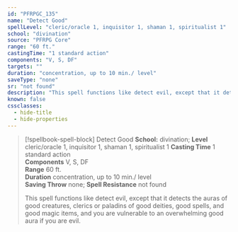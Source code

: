 ```yaml
---
id: "PFRPGC_135"
name: "Detect Good"
spellLevel: "cleric/oracle 1, inquisitor 1, shaman 1, spiritualist 1"
school: "divination"
source: "PFRPG Core"
range: "60 ft."
castingTime: "1 standard action"
components: "V, S, DF"
targets: ""
duration: "concentration, up to 10 min./ level"
saveType: "none"
sr: "not found"
description: "This spell functions like detect evil, except that it detects the auras of good creatures, clerics or paladins of good deities, good spells, and good magic items, and you are vulnerable to an overwhelming good aura if you are evil."
known: false
cssclasses:
  - hide-title
  - hide-properties
---
```


> [!spellbook-spell-block] Detect Good
> **School:** divination; **Level** cleric/oracle 1, inquisitor 1, shaman 1, spiritualist 1
> **Casting Time** 1 standard action  
> **Components** V, S, DF  
> **Range** 60 ft.  
> **Duration** concentration, up to 10 min./ level  
> **Saving Throw** none; **Spell Resistance** not found
> 
> This spell functions like detect evil, except that it detects the auras of good creatures, clerics or paladins of good deities, good spells, and good magic items, and you are vulnerable to an overwhelming good aura if you are evil.